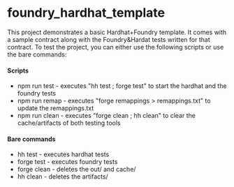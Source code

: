 # foundry_hardhat_template

This project demonstrates a basic Hardhat+Foundry template. It comes with a sample contract along with the Foundry&Hardat tests written for that contract.
To test the project, you can either use the following scripts or use the bare commands:
#### Scripts
- npm run test - executes "hh test ; forge test" to start the hardhat and the foundry tests
- npm run remap - executes "forge remappings > remappings.txt" to update the remappings.txt
- npm run clean - executes "forge clean ; hh clean" to clear the cache/artifacts of both testing tools
#### Bare commands
- hh test - executes hardhat tests
- forge test - executes foundry tests
- forge clean - deletes the out/ and cache/
- hh clean - deletes the artifacts/
